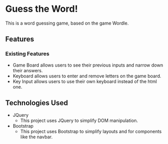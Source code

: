 # Guess the Word!

This is a word guessing game, based on the game Wordle.

## Features

### Existing Features
- Game Board allows users to see their previous inputs and narrow down their answers.
- Keyboard allows users to enter and remove letters on the game board.
- Key Input allows users to use their own keyboard instead of the html one.

## Technologies Used
- JQuery
    - This project uses JQuery to simplify DOM manipulation.
- Bootstrap
    - This project uses Bootstrap to simplify layouts and for components like the navbar.